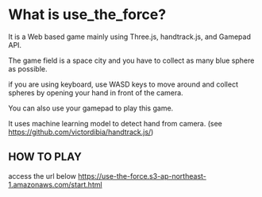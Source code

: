 # What is use_the_force?

It is a Web based game mainly using Three.js, handtrack.js, and Gamepad API.

The game field is a space city and you have to collect as many blue sphere as possible.

if you are using keyboard, use WASD keys to move around and collect spheres by opening your hand in front of the camera.

You can also use your gamepad to play this game.

It uses machine learning model to detect hand from camera. (see https://github.com/victordibia/handtrack.js/)

## HOW TO PLAY
access the url below
https://use-the-force.s3-ap-northeast-1.amazonaws.com/start.html
